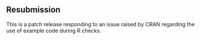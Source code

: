 ## Resubmission

This is a patch release responding to an issue raised by CRAN regarding the use 
of example code during R checks.
